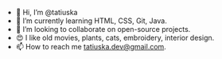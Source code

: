 - 👋 Hi, I’m @tatiuska
- 🌱 I’m currently learning HTML, CSS, Git, Java.
- 💞️ I’m looking to collaborate on open-source projects.
- 😍 I like old movies, plants, cats, embroidery, interior design.
- 📫 How to reach me tatiuska.dev@gmail.com.

<!---
tatiuska/tatiuska is a ✨ special ✨ repository because its `README.md` (this file) appears on your GitHub profile.
You can click the Preview link to take a look at your changes.
--->
